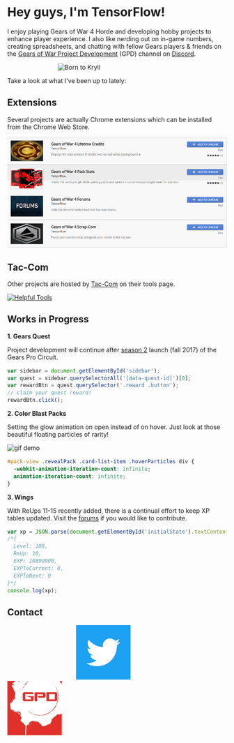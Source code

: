 # Hey guys, I'm TensorFlow!

I enjoy playing Gears of War 4 Horde and developing hobby projects to enhance player experience. I also like nerding out on in-game numbers, creating spreadsheets, and chatting with fellow Gears players & friends on the [Gears of War Project Development](https://discord.gg/NvjBC7E) (GPD) channel on [Discord](https://discordapp.com/).

&emsp;&emsp;&emsp;&emsp;&emsp;&emsp;&emsp;&emsp;
![Born to Kryll](https://s-media-cache-ak0.pinimg.com/564x/b1/f3/2b/b1f32bd3a08ae1310df5a5a3770eace2.jpg)

Take a look at what I've been up to lately:

## Extensions

Several projects are actually Chrome extensions which can be installed from the Chrome Web Store.

[![Chrome Extensions](https://github.com/TheanosLearning/TheanosLearning.github.io/raw/master/images/ChromeExtensions.png)](https://chrome.google.com/webstore/search/gears%20of%20war%204?utm_source=chrome-ntp-icon&_feature=free&_category=ext/14-fun)

## Tac-Com

Other projects are hosted by [Tac-Com](http://gowtaccom.weebly.com/) on their tools page.

[![Helpful Tools](http://gowtaccom.weebly.com/uploads/5/4/7/8/54784787/lp-headers-tools_3_orig.jpg)](http://gowtaccom.weebly.com/tools.html)

## Works in Progress

**1. Gears Quest**

Project development will continue after [season 2](https://gearsofwar.com/en-us/community/news/announcing-gears-pro-circuit-season-2) launch (fall 2017) of the Gears Pro Circuit.

```javascript
var sidebar = document.getElementById('sidebar');
var quest = sidebar.querySelectorAll('[data-quest-id]')[0];
var rewardBtn = quest.querySelector('.reward .button');
// claim your quest reward!
rewardBtn.click();
```
  
**2. Color Blast Packs**

Setting the glow animation on open instead of on hover. Just look at those beautiful floating particles of rarity!

![gif demo](https://media.giphy.com/media/QLen4sArKARjO/giphy.gif)

```css
#pack-view .revealPack .card-list-item .hoverParticles div {
  -webkit-animation-iteration-count: infinite;
  animation-iteration-count: infinite;
}
```

**3. Wings**

With ReUps 11-15 recently added, there is a continual effort to keep XP tables updated. Visit the [forums](https://gearsofwar.com/en-us/forums/e9b54fc61eb74ad783d533ca502b0132/threads/re-up-10-i-need-your-help/7dbfff35-ba75-451a-802b-ef1f540018e3/posts) if you would like to contribute.

```javascript
var xp = JSON.parse(document.getElementById('initialState').textContent).versus.ExperienceStats.Stats[0];
/*{
  Level: 100,
  ReUp: 10,
  EXP: 10899900,
  EXPToCurrent: 0,
  EXPToNext: 0
}*/
console.log(xp);
```

## Contact

&emsp;&emsp;&emsp;&emsp;&emsp;&emsp;&emsp;&emsp;&emsp;&emsp;&emsp;
[![Twitter](https://github.com/TheanosLearning/TheanosLearning.github.io/raw/master/images/TwitterIcon.png)](https://twitter.com/_TensorFlow)
&emsp;&emsp;&emsp;&emsp;&emsp;&emsp;&emsp;&emsp;&emsp;&emsp;&emsp;
[![DiscordApp](https://github.com/TheanosLearning/TheanosLearning.github.io/raw/master/images/gpd_125x125.png)](https://discord.gg/NvjBC7E)


